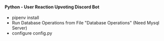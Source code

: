 #### Python - User Reaction Upvoting Discord Bot
- pipenv install
- Run Database Operations from File "Database Operations" (Need Mysql Server)
- configure config.py
